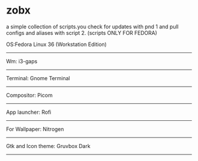 # zobx
a simple collection of scripts.you check for updates with pnd 1 and pull configs and aliases with script 2. (scripts ONLY FOR FEDORA)

OS:Fedora Linux 36 (Workstation Edition)
** **
Wm: i3-gaps
** ** 
Terminal: Gnome Terminal
** ** 
Compositor: Picom
** ** 
App launcher: Rofi
** ** 
For Wallpaper: Nitrogen
** ** 
Gtk and Icon theme: Gruvbox Dark
** **


